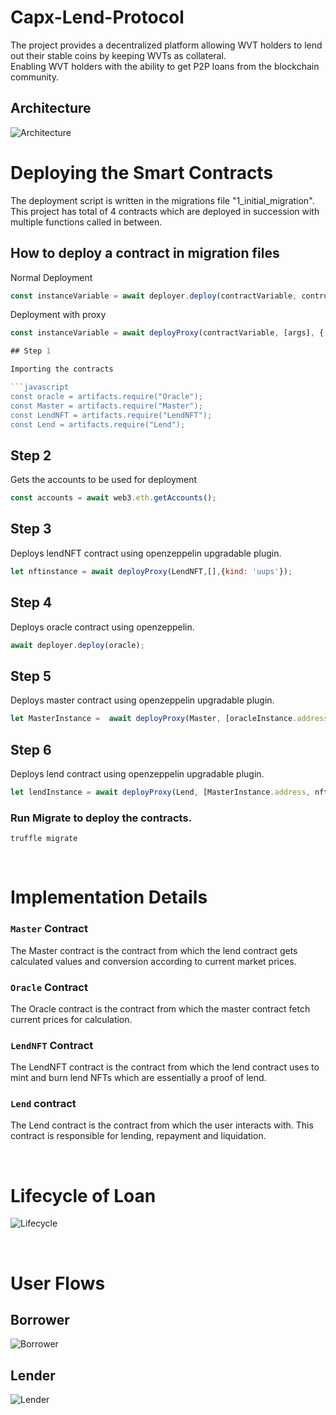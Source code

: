 # Capx-Lend-Protocol
The project provides a decentralized platform allowing WVT holders to lend out their stable coins by keeping WVTs as collateral. <br />
Enabling WVT holders with the ability to get P2P loans from the blockchain community.

Architecture
-------------------
![Architecture](./images/Architecture.png)

Deploying the Smart Contracts
================================

The deployment script is written in the migrations file "1_initial_migration".
This project has total of 4 contracts which are deployed in succession with multiple functions called in between.

## How to deploy a contract in migration files

Normal Deployment
```js
const instanceVariable = await deployer.deploy(contractVariable, contructorArguments)
```
Deployment with proxy
```js
const instanceVariable = await deployProxy(contractVariable, [args], { kind: 'uups' });

## Step 1

Importing the contracts

```javascript
const oracle = artifacts.require("Oracle");
const Master = artifacts.require("Master");
const LendNFT = artifacts.require("LendNFT");
const Lend = artifacts.require("Lend");
```

## Step 2 

Gets the accounts to be used for deployment

```javascript
const accounts = await web3.eth.getAccounts();
```

## Step 3

Deploys lendNFT contract using openzeppelin upgradable plugin. 

```javascript
let nftinstance = await deployProxy(LendNFT,[],{kind: 'uups'});
```

## Step 4

Deploys oracle contract using openzeppelin. 

```javascript
await deployer.deploy(oracle);
```

## Step 5

Deploys master contract using openzeppelin upgradable plugin. 

```javascript
let MasterInstance =  await deployProxy(Master, [oracleInstance.address,"500"], { kind: 'uups' });
```

## Step 6

Deploys lend contract using openzeppelin upgradable plugin. 

```javascript
let lendInstance = await deployProxy(Lend, [MasterInstance.address, nftinstance.address], { kind: 'uups' });
```

### Run Migrate to deploy the contracts.

`truffle migrate`

<br>

Implementation Details 
======================

### `Master` Contract

The Master contract is the contract from which the lend contract gets calculated values and conversion according to current market prices.

### `Oracle` Contract

The Oracle contract is the contract from which the master contract fetch current prices for calculation.

### `LendNFT` Contract

The LendNFT contract is the contract from which the lend contract uses to mint and burn lend NFTs which are essentially a proof of lend.

### `Lend` contract

The Lend contract is the contract from which the user interacts with. This contract is responsible for lending, repayment and liquidation.

<br>

Lifecycle of Loan
===============
![Lifecycle](./images/Lend-Lifecycle.png)

<br>

User Flows
===========
## Borrower
![Borrower](./images/Borrower.png)
## Lender
![Lender](./images/Lender.png)

